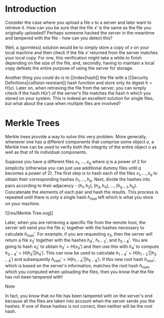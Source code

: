 # Introduction

Consider the case where you upload a file $x$ to a server and later want to retrieve it. How can you be sure that the file $x'$ is the same as the file you originally uploaded? Perhaps someone hacked the server in the meantime and tampered with the file - how can you detect this? 

Well, a (gormless) solution would be to simply store a copy of $x$ on your local machine and then check if the file $x'$ returned from the server matches your local copy. For one, this verification might take a while to finish depending on the size of the file, and, secondly, having to maintain a local copy defeats the entire purpose of using the server for storage.

Another thing you could do is to [[index|hash]] the file with a [[Security Definitions|collision resistant]] hash function and store only its digest $h = H(x)$. Later on, when retrieving the file from the server, you can simply check if the hash $H(x')$ of the server's file matches the hash $h$ which you stored on your system. This is indeed an excellent solution for single files, but what about the case when multiple files are involved?

# Merkle Trees

Merkle trees provide a way to solve this very problem. More generally, whenever one has $q$ different components that comprise some object $o$, a Merkle tree can be used to verify both the integrity of the entire object $o$ as well as that of its individual components. 

Suppose you have $q$ different files $x_1, ..., x_q$ where $q$ is a power of 2 for simplicity (otherwise you can just use additional dummy files until $q$ becomes a power of 2). The first step is to hash each of the files $x_1, ..., x_q$ to obtain their corresponding hashes $h_1, ..., h_q$. Next, divide the hashes into pairs according to their adjacency - $(h_1, h_2), (h_3,h_4), ..., (h_{q-1}, h_q)$. Concatenate the elements of each pair and hash the results. This process is repeated until there is only a single hash $h_{\text{root}}$ left which is what you store on your machine.

![[res/Merkle Tree.svg]]

Later, when you are retrieving a specific file from the remote host, the server will send you the file $x_i'$ together with the hashes necessary to calculate $h_{\text{root}}'$. For example, if you are requesting $x_3$, then the server will return a file $x_3'$ together with the hashes $h_4'$, $h_{1-2}'$, and $h_{5-8}'$. You are going to hash $x_3'$ to obtain $h_3' = H(x_3')$ and then use this with $h_4'$ to compute $h_{3-4}' = H(h_3'||h_4')$. This can now be used to calculate $h_{1-4}' = H(h_{1-2}'||h_{3-4}')$ and subsequently $h_{\text{root}}' = H(h_{1-4}'||h_{5-8}')$. If this new root hash $h_{\text{root}}'$, which is based on the server's information, matches the root hash $h_{\text{root}}$, which you computed when uploading the files, then you know that the file has not been tampered with!

>[!NOTE]
>
>In fact, you know that *no* file has been tampered with on the server's end because all the files are taken into account when the server sends you the hashes. If one of these hashes is not correct, then neither will be the root hash.
>
